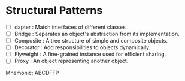 # Structural Patterns

- [ ] dapter : Match interfaces of different classes .
- [ ] Bridge : Separates an object's abstraction from its implementation.
- [ ] Composite : A tree structure of simple and composite objects.
- [ ] Decorator : Add responsibilities to objects dynamically.
- [ ] Flyweight : A fine-grained instance used for efficient sharing.
- [ ] Proxy : An object representing another object.

Mnemonic: ABCDFFP